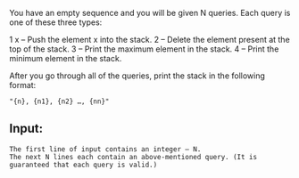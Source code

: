 You have an empty sequence and you will be given N queries. Each query is one of these three types:

1 x – Push the element x into the stack.
2 – Delete the element present at the top of the stack.
3 – Print the maximum element in the stack.
4 – Print the minimum element in the stack.

After you go through all of the queries, print the stack in the following format:

    "{n}, {n1}, {n2} …, {nn}"

## Input:

	The first line of input contains an integer – N.
	The next N lines each contain an above-mentioned query. (It is guaranteed that each query is valid.)
